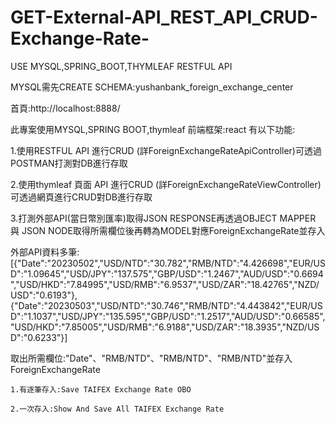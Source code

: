 # GET-External-API_REST_API_CRUD-Exchange-Rate-
USE MYSQL,SPRING_BOOT,THYMLEAF RESTFUL API

MYSQL需先CREATE SCHEMA:yushanbank_foreign_exchange_center

首頁:http://localhost:8888/

此專案使用MYSQL,SPRING BOOT,thymleaf
前端框架:react
有以下功能:

1.使用RESTFUL API 進行CRUD (詳ForeignExchangeRateApiController)可透過POSTMAN打測對DB進行存取

2.使用thymleaf 頁面 API 進行CRUD (詳ForeignExchangeRateViewController)可透過網頁進行CRUD對DB進行存取

3.打測外部API(當日幣別匯率)取得JSON RESPONSE再透過OBJECT MAPPER 與 JSON NODE取得所需欄位後再轉為MODEL對應ForeignExchangeRate並存入

外部API資料多筆:[{"Date":"20230502","USD/NTD":"30.782","RMB/NTD":"4.426698","EUR/USD":"1.09645","USD/JPY":"137.575","GBP/USD":"1.2467","AUD/USD":"0.6694","USD/HKD":"7.84995","USD/RMB":"6.9537","USD/ZAR":"18.42765","NZD/USD":"0.6193"},
{"Date":"20230503","USD/NTD":"30.746","RMB/NTD":"4.443842","EUR/USD":"1.1037","USD/JPY":"135.595","GBP/USD":"1.2517","AUD/USD":"0.66585","USD/HKD":"7.85005","USD/RMB":"6.9188","USD/ZAR":"18.3935","NZD/USD":"0.6233"}]

取出所需欄位:"Date"、"RMB/NTD"、"RMB/NTD"、"RMB/NTD"並存入ForeignExchangeRate

    1.有逐筆存入:Save TAIFEX Exchange Rate OBO
  
    2.一次存入:Show And Save All TAIFEX Exchange Rate
